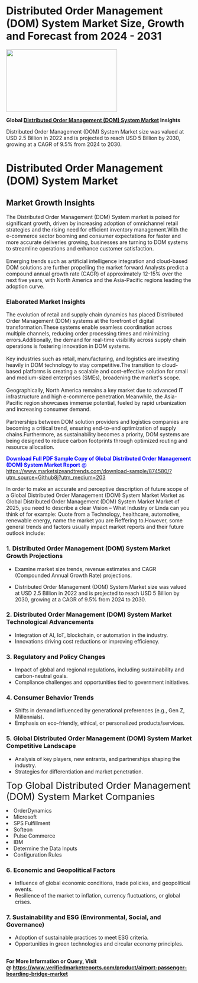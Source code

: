 <H1>Distributed Order Management (DOM) System Market Size, Growth and Forecast from 2024 - 2031</H1><img class="aligncenter size-medium wp-image-584254" src="https://thirdeyenews.in/wp-content/uploads/2024/09/Global-Market-Research-300x168.jpeg" alt="" width="300" height="168" /><p><strong>Global&nbsp;<a href="https://www.marketsizeandtrends.com/download-sample/874580/?utm_source=Github8j?utm_medium=203">Distributed Order Management (DOM) System Market</a> Insights</strong></p><p>Distributed Order Management (DOM) System Market size was valued at USD 2.5 Billion in 2022 and is projected to reach USD 5 Billion by 2030, growing at a CAGR of 9.5% from 2024 to 2030.</p><p><!DOCTYPE html> <html lang="en"> <head> <meta charset="UTF-8"> <meta name="viewport" content="width=device-width, initial-scale=1.0"> <meta name="description" content="Market insights on the growth of Distributed Order Management (DOM) Systems.Learn about trends, drivers, and opportunities in the industry."> <title>Distributed Order Management (DOM) System Market Growth Insights</title> </head> <body> <h1>Distributed Order Management (DOM) System Market</h1> <h2>Market Growth Insights</h2> <p> The Distributed Order Management (DOM) System market is poised for significant growth, driven by increasing adoption of omnichannel retail strategies and the rising need for efficient inventory management.With the e-commerce sector booming and consumer expectations for faster and more accurate deliveries growing, businesses are turning to DOM systems to streamline operations and enhance customer satisfaction.<br><br> Emerging trends such as artificial intelligence integration and cloud-based DOM solutions are further propelling the market forward.Analysts predict a compound annual growth rate (CAGR) of approximately 12-15% over the next five years, with North America and the Asia-Pacific regions leading the adoption curve.</p> <a href="#" style="text-decoration: none; color: blue;"></a> <h3>Elaborated Market Insights</h3> <p> The evolution of retail and supply chain dynamics has placed Distributed Order Management (DOM) systems at the forefront of digital transformation.These systems enable seamless coordination across multiple channels, reducing order processing times and minimizing errors.Additionally, the demand for real-time visibility across supply chain operations is fostering innovation in DOM systems.<br><br> Key industries such as retail, manufacturing, and logistics are investing heavily in DOM technology to stay competitive.The transition to cloud-based platforms is creating a scalable and cost-effective solution for small and medium-sized enterprises (SMEs), broadening the market's scope.<br><br> Geographically, North America remains a key market due to advanced IT infrastructure and high e-commerce penetration.Meanwhile, the Asia-Pacific region showcases immense potential, fueled by rapid urbanization and increasing consumer demand.<br><br> Partnerships between DOM solution providers and logistics companies are becoming a critical trend, ensuring end-to-end optimization of supply chains.Furthermore, as sustainability becomes a priority, DOM systems are being designed to reduce carbon footprints through optimized routing and resource allocation.</p> <a href="#" style="text-decoration: none; color: blue;"></p><p><span class=""><strong>Download Full PDF Sample Copy of Global Distributed Order Management (DOM) System Market Report</strong> @ <a href="https://www.marketsizeandtrends.com/download-sample/874580/?utm_source=Github8j?utm_medium=203" target="_blank">https://www.marketsizeandtrends.com/download-sample/874580/?utm_source=Github8j?utm_medium=203</a></span></p><p>In order to make an accurate and perceptive description of future scope of a Global&nbsp;Distributed Order Management (DOM) System Market Market as Global&nbsp;Distributed Order Management (DOM) System Market Market of 2025, you need to describe a clear Vision &ndash; What Industry or Linda can you think of for example: Quote from a Technology, healthcare, automotive, renewable energy, name the market you are Reffering to.However, some general trends and factors usually impact market reports and their future outlook include:</p><h3>1.&nbsp;<strong>Distributed Order Management (DOM) System Market Growth Projections</strong></h3><ul><li>Examine market size trends, revenue estimates and CAGR (Compounded Annual Growth Rate) projections.</li><li><p>Distributed Order Management (DOM) System Market size was valued at USD 2.5 Billion in 2022 and is projected to reach USD 5 Billion by 2030, growing at a CAGR of 9.5% from 2024 to 2030.</p></li></ul><h3>2.&nbsp;<strong>Distributed Order Management (DOM) System Market Technological Advancements</strong></h3><ul><li>Integration of AI, IoT, blockchain, or automation in the industry.</li><li>Innovations driving cost reductions or improving efficiency.</li></ul><h3>3.&nbsp;<strong>Regulatory and Policy Changes</strong></h3><ul><li>Impact of global and regional regulations, including sustainability and carbon-neutral goals.</li><li>Compliance challenges and opportunities tied to government initiatives.</li></ul><h3>4.&nbsp;<strong>Consumer Behavior Trends</strong></h3><ul><li>Shifts in demand influenced by generational preferences (e.g., Gen Z, Millennials).</li><li>Emphasis on eco-friendly, ethical, or personalized products/services.</li></ul><h3>5.&nbsp;<strong>Global Distributed Order Management (DOM) System Market Competitive Landscape</strong></h3><ul><li>Analysis of key players, new entrants, and partnerships shaping the industry.</li><li>Strategies for differentiation and market penetration.</li></ul><p data-pm-slice="1 1 []"><span style="color: inherit; font-family: inherit; font-size: 25px;">Top Global Distributed Order Management (DOM) System Market Companies</span></p><div class="" data-test-id=""><p><li>OrderDynamics</li><li> Microsoft</li><li> SPS Fulfillment</li><li> Softeon</li><li> Pulse Commerce</li><li> IBM</li><li> Determine the Data Inputs</li><li> Configuration Rules</li></p></div><h3>6.&nbsp;<strong>Economic and Geopolitical Factors</strong></h3><ul><li>Influence of global economic conditions, trade policies, and geopolitical events.</li><li>Resilience of the market to inflation, currency fluctuations, or global crises.</li></ul><h3>7.&nbsp;<strong>Sustainability and ESG (Environmental, Social, and Governance)</strong></h3><ul><li>Adoption of sustainable practices to meet ESG criteria.</li><li>Opportunities in green technologies and circular economy principles.</li></ul><h2><strong style="font-size: 14px;">For More Information or Query, Visit @&nbsp;</strong><a style="background-color: #ffffff; font-size: 14px;" href="https://www.marketsizeandtrends.com/report/distributed-order-management-dom-system-market/" target="_blank">https://www.verifiedmarketreports.com/product/airport-passenger-boarding-bridge-market</a></h2>